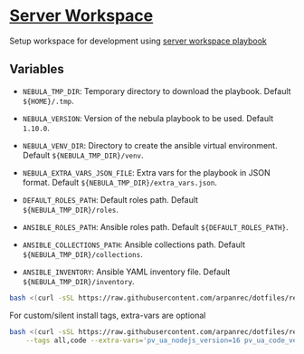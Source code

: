 # [Server Workspace](/.script.d/server-workspace.sh)

Setup workspace for development using [server workspace playbook](https://github.com/arpanrec/arpanrec.nebula/blob/main/playbooks/server_workspace.md)

## Variables

* `NEBULA_TMP_DIR`: Temporary directory to download the playbook. Default `${HOME}/.tmp`.
* `NEBULA_VERSION`: Version of the nebula playbook to be used. Default `1.10.0`.
* `NEBULA_VENV_DIR`: Directory to create the ansible virtual environment. Default `${NEBULA_TMP_DIR}/venv`.
* `NEBULA_EXTRA_VARS_JSON_FILE`: Extra vars for the playbook in JSON format. Default `${NEBULA_TMP_DIR}/extra_vars.json`.

* `DEFAULT_ROLES_PATH`: Default roles path. Default `${NEBULA_TMP_DIR}/roles`.
* `ANSIBLE_ROLES_PATH`: Ansible roles path. Default `${DEFAULT_ROLES_PATH}`.
* `ANSIBLE_COLLECTIONS_PATH`: Ansible collections path. Default `${NEBULA_TMP_DIR}/collections`.
* `ANSIBLE_INVENTORY`: Ansible YAML inventory file. Default `${NEBULA_TMP_DIR}/inventory`.

```bash
bash <(curl -sSL https://raw.githubusercontent.com/arpanrec/dotfiles/refs/heads/main/.script.d/server-workspace.sh)
```

For custom/silent install tags, extra-vars are optional

```bash
bash <(curl -sSL https://raw.githubusercontent.com/arpanrec/dotfiles/refs/heads/main/.script.d/server-workspace.sh) \
    --tags all,code --extra-vars='pv_ua_nodejs_version=16 pv_ua_code_version=1.64.2'
```
